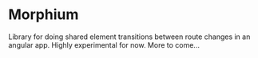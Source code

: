 # Morphium

Library for doing shared element transitions between route changes in an angular app.
Highly experimental for now. More to come...
